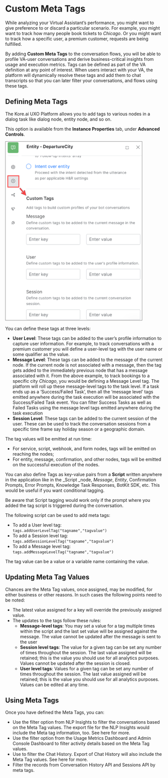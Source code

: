 # **Custom Meta Tags**

While analyzing your Virtual Assistant’s performance, you might want to give preference to or discard a particular scenario. For example, you might want to track how many people book tickets to _Chicago_. Or you might want to track how a specific user, a premium customer, requests are being fulfilled.

By adding **Custom Meta Tags** to the conversation flows, you will be able to profile VA-user conversations and derive business-critical insights from usage and execution metrics. Tags can be defined as part of the VA definition at any point of interest. When users interact with your VA, the platform will dynamically resolve these tags and add them to chat transcripts so that you can later filter your conversations, and flows using these tags.


## Defining Meta Tags

The Kore.ai UXO Platform allows you to add tags to various nodes in a dialog task like dialog node, entity node, and so on.

This option is available from the **Instance Properties** tab, under **Advanced Controls**.

<img src="../images/defining-meta-tags.png" alt="Defining Meta Tags" title="Defining Meta Tags" style="border: 1px solid gray; zoom:80%;">


You can define these tags at three levels:


* **User Level**: These tags can be added to the user’s profile information to capture user information. For example, to track conversations with a premium customer you will define a user-level tag with the user name or some qualifier as the value.
* **Message Level**: These tags can be added to the message of the current node. If the current node is not associated with a message, then the tag gets added to the immediately previous node that has a message associated with it. From the above example, to track bookings to a specific city _Chicago_, you would be defining a Message Level tag.
The platform will roll up these message-level tags to the task level. If a task ends up as a ‘Success/Failed Task’, then all the ‘message level’ tags emitted anywhere during the task execution will be associated with the Success/Failed Task event. You can filter Success Tasks as well as Failed Tasks using the message level tags emitted anywhere during the task execution
* **Session Level**: These tags can be added to the current session of the user. These can be used to track the conversation sessions from a specific time frame say holiday season or a geographic domain.

The tag values will be emitted at run time:



* For service, script, webhook, and form nodes, tags will be emitted on reaching the nodes;
* For entity, message, confirmation, and other nodes, tags will be emitted on the successful execution of the nodes.

You can also define Tags as key-value pairs from a **Script** written anywhere in the application like in the _Script _node, _Message_, _Entity_, Confirmation Prompts, Error Prompts, Knowledge Task Responses, BotKit SDK, etc. This would be useful if you want conditional tagging.

Be aware that Script tagging would work only if the prompt where you added the tag script is triggered during the conversation.

The following script can be used to add meta tags:



* To add a User level tag: \
`tags.addUserLevelTag("tagname","tagvalue")`
* To add a Session level tag: \
`tags.addSessionLevelTag("tagname","tagvalue")`
* To add a Message level tag: \
`tags.addMessageLevelTag("tagname","tagvalue")`

The tag value can be a value or a variable name containing the value.


## Updating Meta Tag Values

Chances are the Meta Tag values, once assigned, may be modified, for either business or other reasons. In such cases the following points need to be noted:



* The latest value assigned for a key will override the previously assigned value.
* The updates to the tags follow these rules:
    * **Message-level tags**: You may set a value for a tag multiple times within the script and the last set value will be assigned against the message. The value cannot be updated after the message is sent to the user
    * **Session level tags**: The value for a given tag can be set any number of times throughout the session. The last value assigned will be retained; this is the value you should use for all analytics purposes. Values cannot be updated after the session is closed.
    * **User level tags**: Values for a given tag can be set any number of times throughout the session. The last value assigned will be retained; this is the value you should use for all analytics purposes. Values can be edited at any time.


## Using Meta Tags

Once you have defined the Meta Tags, you can:



* Use the filter option from NLP Insights to filter the conversations based on the Meta Tag values. The export file for the NLP Insights would include the Meta tag information, too. See here for more.
* Use the filter option from the Usage Metrics Dashboard and Admin Console Dashboard to filter activity details based on the Meta Tag values.
* Use to filter the Chat History. Export of Chat History will also include the Meta Tag values. See here for more.
* Filter the records from Conversation History API and Sessions API by meta tags.